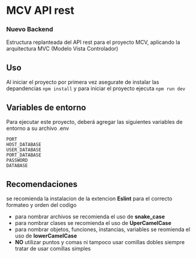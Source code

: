 
# MCV API rest 

### Nuevo Backend

Estructura replanteada del API rest para el proyecto MCV, aplicando la arquitectura MVC (Modelo Vista Controlador)


## Uso

Al iniciar el proyecto por primera vez asegurate de instalar las depandencias
`npm install` y
para iniciar el proyecto ejecuta `npm run dev`

    
## Variables de entorno

Para ejecutar este proyecto, deberá agregar las siguientes variables de entorno a su archivo .env

```
PORT
HOST_DATABASE
USER_DATABASE
PORT_DATABASE
PASSWORD
DATABASE
```



## Recomendaciones

se recomienda la instalacion de la extencion **Eslint** para el correcto formateo y orden del codigo

* para nombrar archivos se recomienda el uso de **snake_case**
* para nombrar clases se recomienda el uso de **UperCamelCase**
* para nombrar objetos, funciones, instancias, variables se reomienda el uso de **lowerCamelCase**
* **NO** utilizar puntos y comas ni tampoco usar comillas dobles siempre tratar de usar comillas simples 